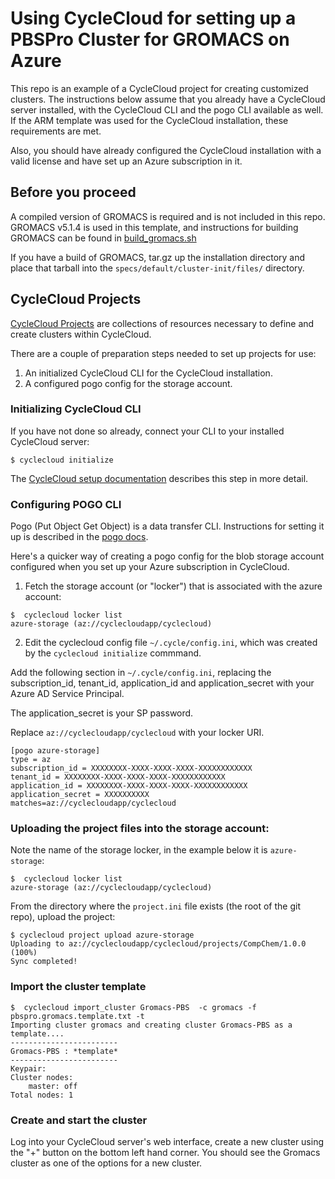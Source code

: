 # Using CycleCloud for setting up a PBSPro Cluster for GROMACS on Azure

This repo is an example of a CycleCloud project for creating customized clusters. The instructions below assume that you already have a CycleCloud server installed, with the CycleCloud CLI and the pogo CLI available as well. If the ARM template was used for the CycleCloud installation, these requirements are met.

Also, you should have already configured the CycleCloud installation with a valid license and have set up an Azure subscription in it.


## Before you proceed

A compiled version of GROMACS is required and is not included in this repo. GROMACS v5.1.4 is used in this template, and instructions for building GROMACS can be found in [build_gromacs.sh](build_gromacs.sh)

If you have a build of GROMACS, tar.gz up the installation directory and place that tarball into the `specs/default/cluster-init/files/` directory.


## CycleCloud Projects

[CycleCloud Projects](https://docs.cyclecomputing.com/administrator-guide-v6.5.5/projects) are collections of resources necessary to define and create clusters within CycleCloud. 

There are a couple of preparation steps needed to set up projects for use:
1. An initialized CycleCloud CLI for the CycleCloud installation.
2. A configured pogo config for the storage account.

### Initializing CycleCloud CLI
If you have not done so already, connect your CLI to your installed CycleCloud server:
```
$ cyclecloud initialize
```
The [CycleCloud setup documentation](https://docs.cyclecomputing.com/installation-guide-v6.6.0/install_cli#CLI_Configuration) describes this step in more detail.

### Configuring POGO CLI

Pogo (Put Object Get Object) is a data transfer CLI. Instructions for setting it up is described in the [pogo docs](https://docs.cyclecomputing.com/administrator-guide-v6.6.0/pogo/pogo_config).

Here's a quicker way of creating a pogo config for the blob storage account configured when you set up your Azure subscription in CycleCloud.

1. Fetch the storage account (or "locker") that is associated with the azure account:

```
$  cyclecloud locker list
azure-storage (az://cyclecloudapp/cyclecloud)
```

2. Edit the cyclecloud config file `~/.cycle/config.ini`, which was created by the `cyclecloud initialize` commmand.

Add the following section in `~/.cycle/config.ini`, replacing the subscription_id, tenant_id, application_id and application_secret with your Azure AD Service Principal.

The application_secret is your SP password.

Replace `az://cyclecloudapp/cyclecloud` with your locker URI.

```
[pogo azure-storage]
type = az
subscription_id = XXXXXXXX-XXXX-XXXX-XXXX-XXXXXXXXXXXX
tenant_id = XXXXXXXX-XXXX-XXXX-XXXX-XXXXXXXXXXXX
application_id = XXXXXXXX-XXXX-XXXX-XXXX-XXXXXXXXXXXX
application_secret = XXXXXXXXXX
matches=az://cyclecloudapp/cyclecloud
```

### Uploading the project files into the storage account:

Note the name of the storage locker, in the example below it is `azure-storage`:
```
$  cyclecloud locker list
azure-storage (az://cyclecloudapp/cyclecloud)
```

From the directory where the `project.ini` file exists (the root of the git repo), upload the project:
```
$ cyclecloud project upload azure-storage
Uploading to az://cyclecloudapp/cyclecloud/projects/CompChem/1.0.0 (100%)
Sync completed!
```

### Import the cluster template

```
$  cyclecloud import_cluster Gromacs-PBS  -c gromacs -f pbspro.gromacs.template.txt -t
Importing cluster gromacs and creating cluster Gromacs-PBS as a template....
------------------------
Gromacs-PBS : *template*
------------------------
Keypair:
Cluster nodes:
    master: off
Total nodes: 1
```


### Create and start the cluster

Log into your CycleCloud server's web interface, create a new cluster using the "+" button on the bottom left hand corner. You should see the Gromacs cluster as one of the options for a new cluster.








